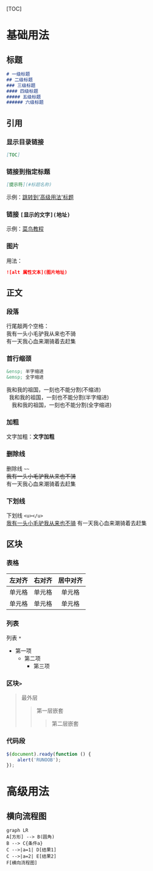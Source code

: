 [TOC]

# 基础用法
## 标题
```Markdown
# 一级标题
## 二级标题
### 三级标题
#### 四级标题
##### 五级标题
###### 六级标题
```

## 引用
### 显示目录链接
```Markdown
[TOC]
```
### 链接到指定标题
```Markdown
[提示符](#标题名称)
```
示例：[跳转到'高级用法'标题](#高级用法)
### 链接 `[显示的文字](地址)`
示例：[菜鸟教程](https://www.runoob.com)

### 图片
用法：
```Markdown
![alt 属性文本](图片地址)
```

## 正文

### 段落
行尾敲两个空格：`  `  
我有一头小毛驴我从来也不骑  
有一天我心血来潮骑着去赶集

### 首行缩颈
```Markdown
&ensp; 半字缩进
&emsp; 全字缩进
```
我和我的祖国，一刻也不能分割(不缩进)  
&ensp;我和我的祖国，一刻也不能分割(半字缩进)  
&emsp;我和我的祖国，一刻也不能分割(全字缩进)  


### 加粗
文字加粗：**文字加粗**

### 删除线
删除线 `~~`  
~~我有一头小毛驴我从来也不骑~~  
有一天我心血来潮骑着去赶集

### 下划线  
下划线 `<u></u>`  
<u>我有一头小毛驴我从来也不骑</u>
有一天我心血来潮骑着去赶集


## 区块
### 表格
| 左对齐 | 右对齐 | 居中对齐 |
| :-----| ----: | :----: |
| 单元格 | 单元格 | 单元格 |
| 单元格 | 单元格 | 单元格 |

###  列表
列表 `*`
* 第一项
    * 第二项
        * 第三项

### 区块`>`
> 最外层
> > 第一层嵌套
> > > 第二层嵌套

### 代码段
```javascript
$(document).ready(function () {
    alert('RUNOOB');
});
```

# 高级用法
## 横向流程图
```mermaid
graph LR
A[方形] --> B(圆角)
B --> C{条件a}
C -->|a=1| D[结果1]
C -->|a=2| E[结果2]
F[横向流程图]
```
